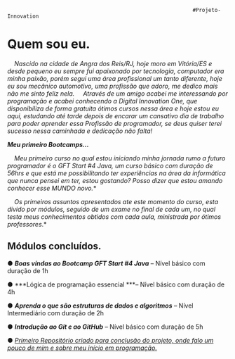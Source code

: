                                                                #Projeto-Innovation

# Quem sou eu.

    *Nascido na cidade de Angra dos Reis/RJ, hoje moro em Vitória/ES e desde
pequeno eu sempre fui apaixonado por tecnologia, computador era minha paixão,
porém segui uma área profissional um tanto diferente, hoje eu sou mecânico
automotivo, uma profissão que adoro, me dedico mais não me sinto feliz nela.
    Através de um amigo acabei me interessando por programação e acabei conhecendo a Digital Innovation One, que disponibiliza de forma gratuita ótimos cursos nessa área e hoje estou eu aqui, estudando até tarde depois de encarar um
cansativo dia de trabalho para poder aprender essa Profissão de programador, se
deus quiser terei sucesso nessa caminhada e dedicação não falta!*

***Meu primeiro Bootcamps...***

    *Meu primeiro curso no qual estou iniciando minha jornada rumo a futuro programador é o GFT Start #4 Java, um curso básico com duração de 56hrs e que está me possibilitando ter experiências na área da informática que nunca pensei em ter,
estou gostando? Posso dizer que estou amando conhecer esse MUNDO novo.**

    *Os primeiros assuntos apresentados ate este momento do curso, esta divido
por módulos, seguido de um exame no final de cada um, no qual testa meus
conhecimentos obtidos com cada aula, ministrada por ótimos professores*.*

## Módulos concluídos.

● ***Boas vindas ao Bootcamp GFT Start #4 Java*** – Nível básico com duração de 1h

● ***Lógica de programação essencial ***– Nível básico com duração de 4h

● ***Aprenda o que são estruturas de dados e algoritmos*** – Nível Intermediário
com duração de 2h

● ***Introdução ao Git e ao GitHub*** – Nível básico com duração de 5h

● *<u>Primeiro Repositório criado para conclusão do projeto, onde falo um pouco
de mim e sobre meu início em programação.</u>*
